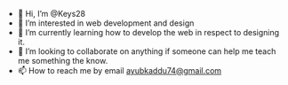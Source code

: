 - 👋 Hi, I’m @Keys28
- 👀 I’m interested in web development and design
- 🌱 I’m currently learning how to develop the web in respect to designing it.
- 💞️ I’m looking to collaborate on anything if someone can help me teach me something the know.
- 📫 How to reach me by email ayubkaddu74@gmail.com

<!---
Keys28/Keys28 is a ✨ special ✨ repository because its `README.md` (this file) appears on your GitHub profile.
You can click the Preview link to take a look at your changes.
--->
